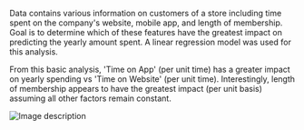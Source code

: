 Data contains various information on customers of a store including time spent on the company's website, mobile app, and length of membership.
Goal is to determine which of these features have the greatest impact on predicting the yearly amount spent.
A linear regression model was used for this analysis.

From this basic analysis, 'Time on App' (per unit time) has a greater impact on yearly spending vs 'Time on Website' (per unit time).
Interestingly, length of membership appears to have the greatest impact (per unit basis) assuming all other factors remain constant.

![Image description](https://www.designer-daily.com/wp-content/uploads/2018/08/ITBLOGS_Responsive-Website-vs-Mobile-Apps.jpg)
